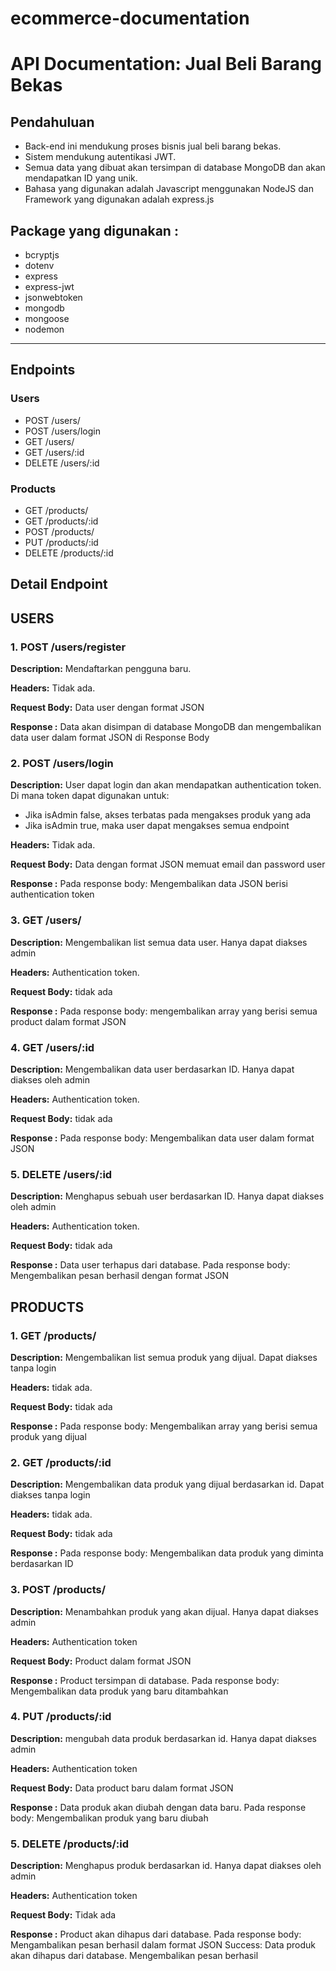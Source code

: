 # ecommerce-documentation

# API Documentation: Jual Beli Barang Bekas

## Pendahuluan
- Back-end ini mendukung proses bisnis jual beli barang bekas. 
- Sistem mendukung autentikasi JWT.
- Semua data yang dibuat akan tersimpan di database MongoDB dan akan mendapatkan ID yang unik.
- Bahasa yang digunakan adalah Javascript menggunakan NodeJS dan Framework yang digunakan adalah express.js

## Package yang digunakan : 
- bcryptjs
- dotenv
- express
- express-jwt
- jsonwebtoken
- mongodb
- mongoose
- nodemon

---

## Endpoints
### Users
- POST /users/
- POST /users/login
- GET /users/
- GET /users/:id
- DELETE /users/:id

### Products
- GET /products/
- GET /products/:id
- POST /products/
- PUT /products/:id
- DELETE /products/:id


## Detail Endpoint

## USERS


### 1. POST /users/register
**Description:** Mendaftarkan pengguna baru.

**Headers:** Tidak ada.

**Request Body:** Data user dengan format JSON

**Response :** Data akan disimpan di database MongoDB dan mengembalikan data user dalam format JSON di Response Body

  
### 2. POST /users/login
**Description:** 
User dapat login dan akan mendapatkan authentication token. Di mana token dapat digunakan untuk:
- Jika isAdmin false, akses terbatas pada mengakses produk yang ada
- Jika isAdmin true, maka user dapat mengakses semua endpoint

**Headers:** Tidak ada.

**Request Body:** Data dengan format JSON memuat email dan password user

**Response :** Pada response body: Mengembalikan data JSON berisi authentication token 

### 3. GET /users/
**Description:** 
Mengembalikan list semua data user. Hanya dapat diakses admin

**Headers:** Authentication token.

**Request Body:**
tidak ada

**Response :** Pada response body: mengembalikan array yang berisi semua product dalam format JSON


### 4. GET /users/:id
**Description:** 
Mengembalikan data user berdasarkan ID. Hanya dapat diakses oleh admin

**Headers:** Authentication token.

**Request Body:**
tidak ada

**Response :** Pada response body: Mengembalikan data user dalam format JSON


### 5. DELETE /users/:id
**Description:** 
Menghapus sebuah user berdasarkan ID. Hanya dapat diakses oleh admin

**Headers:** Authentication token.

**Request Body:**
tidak ada

**Response :** Data user terhapus dari database. Pada response body: Mengembalikan pesan berhasil dengan format JSON

## PRODUCTS

### 1. GET /products/
**Description:** 
Mengembalikan list semua produk yang dijual. Dapat diakses tanpa login

**Headers:** tidak ada.

**Request Body:**
tidak ada

**Response :** Pada response body: Mengembalikan array yang berisi semua produk yang dijual


### 2. GET /products/:id
**Description:** 
Mengembalikan data produk yang dijual berdasarkan id. Dapat diakses tanpa login

**Headers:** tidak ada.

**Request Body:**
tidak ada

**Response :** Pada response body: Mengembalikan data produk yang diminta berdasarkan ID


### 3. POST /products/
**Description:** 
Menambahkan produk yang akan dijual. Hanya dapat diakses admin

**Headers:** 
Authentication token

**Request Body:** Product dalam format JSON

**Response :** Product tersimpan di database. Pada response body: Mengembalikan data produk yang baru ditambahkan

### 4. PUT /products/:id
**Description:** 
mengubah data produk berdasarkan id. Hanya dapat diakses admin

**Headers:** 
Authentication token

**Request Body:** Data product baru dalam format JSON

**Response :** Data produk akan diubah dengan data baru. Pada response body: Mengembalikan produk yang baru diubah

### 5. DELETE /products/:id
**Description:** 
Menghapus produk berdasarkan id. Hanya dapat diakses oleh admin

**Headers:** 
Authentication token

**Request Body:** Tidak ada

**Response :** Product akan dihapus dari database. Pada response body: Mengambalikan pesan berhasil dalam format JSON
Success: Data produk akan dihapus dari database. Mengembalikan pesan berhasil
